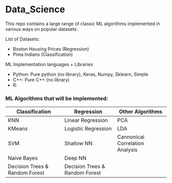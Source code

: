 # Data_Science

This repo contains a large range of classic ML algorithms implemented 
in various ways on popular datasets:

List of Datasets:
- Boston Housing Prices (Regression)
- Pima Indians          (Classification)


ML Implementation languages + Libraries
- Python: Pure python (no library), Keras, Numpy, Sklearn, Simple
- C++: Pure C++ (no library)
- R:


### ML Algorithms that will be implemented:

| Classification | Regression | Other Algorithms |
| ----- | ----- | ----- |
| KNN | Linear Regression | PCA |
| KMeans | Logistic Regression | LDA |
| SVM | Shallow NN | Cannonical Correlation Analysis |
| Naive Bayes | Deep NN | |
| Decision Trees & Random Forest | Decision Trees & Random Forest | |

